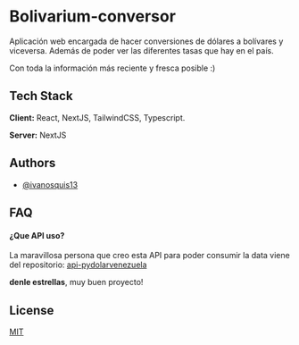 
# Bolivarium-conversor

Aplicación web encargada de hacer conversiones de dólares a bolívares y viceversa. Además de poder ver las diferentes tasas que hay en el país.

Con toda la información más reciente y fresca posible :)


## Tech Stack

**Client:** React, NextJS, TailwindCSS, Typescript.

**Server:** NextJS


## Authors

- [@ivanosquis13](https://www.twitter.com/ivanosquis13)


## FAQ

#### ¿Que API uso?

La maravillosa persona que creo esta API para poder consumir la data viene del repositorio:
[api-pydolarvenezuela](https://github.com/fcoagz/api-pydolarvenezuela)

**denle estrellas**, muy buen proyecto!


## License

[MIT](https://choosealicense.com/licenses/mit/)


